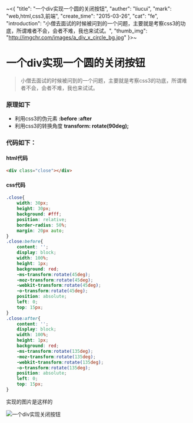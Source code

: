 ~<{
    "title": "一个div实现一个圆的关闭按钮",
    "auther": "liucui",
    "mark": "web,html,css3,前端",
    "create_time": "2015-03-26",
    "cat": "fe",
    "introduction": "小僧去面试的时候被问到的一个问题，主要就是考察css3的功底，所谓难者不会，会者不难，我也来试试。",
    "thumb_img": "http://imgchr.com/images/a_div_x_circle_bg.jpg"
}>~

# 一个div实现一个圆的关闭按钮

> 小僧去面试的时候被问到的一个问题，主要就是考察css3的功底，所谓难者不会，会者不难，我也来试试。

### 原理如下

- 利用css3的伪元素 **:before :after**
- 利用css3的转换角度 **transform: rotate(90deg);**

### 代码如下：
#### html代码
``` html
<div class="close"></div>
```
#### css代码
``` css
.close{
    width: 30px;
    height: 30px;
    background: #fff;
    position: relative;
    border-radius: 50%;
    margin: 20px auto;
}
.close:before{
    content: '';
    display: block;
    width: 100%;
    height: 1px;
    background: red;
    -ms-transform:rotate(45deg);
    -moz-transform:rotate(45deg);
    -webkit-transform:rotate(45deg);
    -o-transform:rotate(45deg);
    position: absolute;
    left: 0;
    top: 15px;
}
.close:after{
    content: '';
    display: block;
    width: 100%;
    height: 1px;
    background: red;
    -ms-transform:rotate(135deg);
    -moz-transform:rotate(135deg);
    -webkit-transform:rotate(135deg);
    -o-transform:rotate(135deg);
    position: absolute;
    left: 0;
    top: 15px;
}
```
实现的图片是这样的

![一个div实现关闭按钮](http://imgchr.com/images/a_div_close.png)
